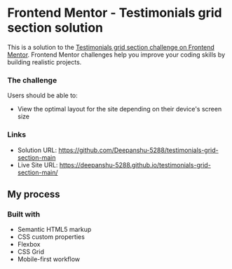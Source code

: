 # Frontend Mentor - Testimonials grid section solution

This is a solution to the [Testimonials grid section challenge on Frontend Mentor](https://www.frontendmentor.io/challenges/testimonials-grid-section-Nnw6J7Un7). Frontend Mentor challenges help you improve your coding skills by building realistic projects. 



### The challenge

Users should be able to:

- View the optimal layout for the site depending on their device's screen size


### Links

- Solution URL: https://github.com/Deepanshu-5288/testimonials-grid-section-main
- Live Site URL: https://deepanshu-5288.github.io/testimonials-grid-section-main/

## My process

### Built with

- Semantic HTML5 markup
- CSS custom properties
- Flexbox
- CSS Grid
- Mobile-first workflow
